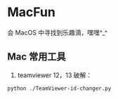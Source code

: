# MacFun
会 MacOS 中寻找到乐趣滴，嘿嘿^_^
## Mac 常用工具
1. teamviewer 12，13 破解：
```
python ./TeamViewer-id-changer.py
```
